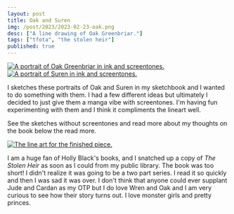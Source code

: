 ```yaml
---
layout: post
title: Oak and Suren
img: /post/2023/2023-02-23-oak.png
desc: ["A line drawing of Oak Greenbriar."]
tags: ["tfota", "the stolen heir"]
published: true
---
```


<a href="{{ site.img_base_url }}/post/2023/2023-02-23-oak.png" title="Click for full size"><img src="{{ site.img_base_url }}/post/2023/2023-02-23-oak.png" alt="A portrait of Oak Greenbriar in ink and screentones."></a>
<a href="{{ site.img_base_url }}/post/2023/2023-02-23-suren.png" title="Click for full size"><img src="{{ site.img_base_url }}/post/2023/2023-02-23-suren.png" alt="A portrait of Suren in ink and screentones."></a>

I sketches these portraits of Oak and Suren in my sketchbook and I wanted to do something with them. I had a few different ideas but ultimately I decided to just give them a manga vibe with screentones. I'm having fun experimenting with them and I think it compliments the lineart well.

See the sketches without screentones and read more about my thoughts on the book below the read more.

<!--more-->

<a href="{{ site.img_base_url }}/post/2023/2023-02-23-suren-oak-portraits.png" title="Click for full size"><img src="{{ site.img_base_url }}/post/2023/2023-02-23-suren-oak-portraits.png" alt="The line art for the finished piece."></a>

I am a huge fan of Holly Black's books, and I snatched up a copy of *The Stolen Heir* as soon as I could from my public library. The book was too short! I didn't realize it was going to be a two part series. I read it so quickly and then I was sad it was over. I don't think that anyone could ever supplant Jude and Cardan as my OTP but I do love Wren and Oak and I am very curious to see how their story turns out. I love monster girls and pretty princes. 
